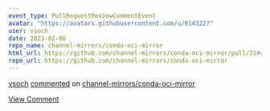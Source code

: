 ```yaml
---
event_type: PullRequestReviewCommentEvent
avatar: "https://avatars.githubusercontent.com/u/814322?"
user: vsoch
date: 2023-02-06
repo_name: channel-mirrors/conda-oci-mirror
html_url: https://github.com/channel-mirrors/conda-oci-mirror/pull/21#discussion_r1096848930
repo_url: https://github.com/channel-mirrors/conda-oci-mirror
---
```


<a href='https://github.com/vsoch' target='_blank'>vsoch</a> <a href='https://github.com/channel-mirrors/conda-oci-mirror/pull/21#discussion_r1096848930' target='_blank'>commented</a> on <a href='https://github.com/channel-mirrors/conda-oci-mirror' target='_blank'>channel-mirrors/conda-oci-mirror</a>

<a href='https://github.com/channel-mirrors/conda-oci-mirror/pull/21#discussion_r1096848930' target='_blank'>View Comment</a>